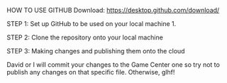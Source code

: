 HOW TO USE GITHUB
Download:
https://desktop.github.com/download/

STEP 1: Set up GitHub to be used on your local machine
  1. 

STEP 2: Clone the repository onto your local machine

STEP 3: Making changes and publishing them onto the cloud


David or I will commit your changes to the Game Center one so try not to publish any changes on that specific file.
Otherwise, glhf!
